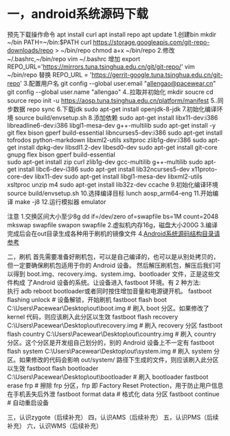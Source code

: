 ﻿# 一，android系统源码下载  
预先下载操作命令
apt install curl 
apt install repo
apt update
1.创建bin
mkdir ~/bin
PATH=~/bin:$PATH
curl https://storage.googleapis.com/git-repo-downloads/repo > ~/bin/repo
chmod a+x ~/bin/repo
2.修改~/.bashrc,~/bin/repo
vim ~/.bashrc
增加
export REPO_URL='https://mirrors.tuna.tsinghua.edu.cn/git/git-repo/'
vim ~/bin/repo
替换
REPO_URL = 'https://gerrit-google.tuna.tsinghua.edu.cn/git-repo'
3.配置用户名
git config --global user.email "allengao@pacewear.cn"
git config --global user.name "allengao"
4..拉取并初始化
mkdir soucre
cd source
repo init -u https://aosp.tuna.tsinghua.edu.cn/platform/manifest
5..同步数据
repo sync
6.下载jdk
sudo apt-get install openjdk-8-jdk
7.初始化编译环境
source build/envsetup.sh
8.添加依赖
sudo apt-get install libx11-dev:i386 libreadline6-dev:i386 libgl1-mesa-dev g++-multilib 
sudo apt-get install -y git flex bison gperf build-essential libncurses5-dev:i386 
sudo apt-get install tofrodos python-markdown libxml2-utils xsltproc zlib1g-dev:i386 
sudo apt-get install dpkg-dev libsdl1.2-dev libesd0-dev
sudo apt-get install git-core gnupg flex bison gperf build-essential  
sudo apt-get install zip curl zlib1g-dev gcc-multilib g++-multilib 
sudo apt-get install libc6-dev-i386 
sudo apt-get install lib32ncurses5-dev x11proto-core-dev libx11-dev 
sudo apt-get install libgl1-mesa-dev libxml2-utils xsltproc unzip m4
sudo apt-get install lib32z-dev ccache
9.初始化编译环境
source build/envsetup.sh
10.选择编译目标
lunch aosp_arm64-eng
11.开始编译
make -j8
12.运行模拟器
emulator

注意
1.交换区间大小至少8g
 dd if=/dev/zero of=swapfile bs=1M count=2048
 mkswap swapfile
 swapon swapfile
2.虚拟机内存16g，磁盘大小200G
3.编译完成后会在out目录生成各种用于刷机的镜像文件
4.[Android系统源码结构目录请参考](https://github.com/awaitU/AndroidOSStudyRecord/blob/master/AndroidOSDieectory.md)


二，刷机
 首先需要准备好刷机包，可以是自己编译的，也可以是从别处拷贝的，但一定要确保刷机包适用于你的 Android 设备。
然后解压刷机包，解压后我们可以得到 boot.img、recovery.img、system.img、bootloader 文件，正是这些文件构成
了Android 设备的系统。让设备进入 fastboot 环境。有 2 种方法:    
执行 adb reboot bootloader或者同时按住增加音量和电源键开机。
fastboot  flashing  unlock    # 设备解锁，开始刷机
fastboot  flash  boot   C:\Users\Pacewear\Desktop\out\boot.img    # 刷入 boot 分区。如果修改了 kernel 代码，则应该刷入此分区以生效
fastboot  flash  recovery  C:\Users\Pacewear\Desktop\out\recovery.img    # 刷入 recovery 分区
fastboot  flash  country   C:\Users\Pacewear\Desktop\out\country.img    # 刷入 country 分区。这个分区是开发组自己划分的，别的 Android 设备上不一定有
fastboot  flash  system   C:\Users\Pacewear\Desktop\out\system.img    # 刷入 system 分区。如果修改的代码会影响 out/system/ 路径下生成的文件，则应该刷入此分区以生效 
fastboot  flash  bootloader   C:\Users\Pacewear\Desktop\out\bootloader    # 刷入 bootloader
fastboot  erase  frp    # 擦除 frp 分区，frp 即 Factory Reset Protection，用于防止用户信息在手机丢失后外泄
fastboot  format  data    # 格式化 data 分区
fastboot  continue    # 自动重启设备

三，认识zygote（后续补充）
四，认识AMS（后续补充）
五，认识PMS（后续补充）
六，认识WMS（后续补充）
